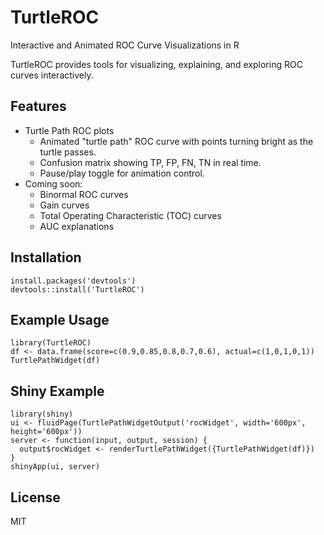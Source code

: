 # TurtleROC

Interactive and Animated ROC Curve Visualizations in R

TurtleROC provides tools for visualizing, explaining, and exploring ROC curves interactively.

## Features
- Turtle Path ROC plots
	+ Animated "turtle path" ROC curve with points turning bright as the turtle passes.
	+ Confusion matrix showing TP, FP, FN, TN in real time.
	+ Pause/play toggle for animation control.
- Coming soon:
	+ Binormal ROC curves
	+ Gain curves
	+ Total Operating Characteristic (TOC) curves
	+ AUC explanations

## Installation
    install.packages('devtools')
    devtools::install('TurtleROC')

## Example Usage
    library(TurtleROC)
    df <- data.frame(score=c(0.9,0.85,0.8,0.7,0.6), actual=c(1,0,1,0,1))
    TurtlePathWidget(df)

## Shiny Example
    library(shiny)
    ui <- fluidPage(TurtlePathWidgetOutput('rocWidget', width='600px', height='600px'))
    server <- function(input, output, session) {
      output$rocWidget <- renderTurtlePathWidget({TurtlePathWidget(df)})
    }
    shinyApp(ui, server)

## License
MIT
